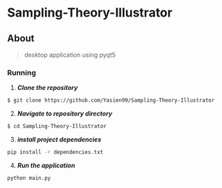# Sampling-Theory-Illustrator


## About

> desktop application using pyqt5

### Running

1. **_Clone the repository_**

```sh
$ git clone https://github.com/Yasien99/Sampling-Theory-Illustrator
```
2. **_Navigate to repository directory_**
```sh
$ cd Sampling-Theory-Illustrator
```
3. **_install project dependencies_**
```sh
pip install -r dependencies.txt
```
4. **_Run the application_**
```sh
python main.py
```
